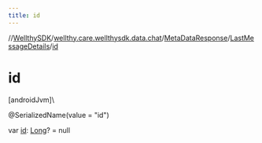 ```yaml
---
title: id
---
```

//[WellthySDK](../../../../index.html)/[wellthy.care.wellthysdk.data.chat](../../index.html)/[MetaDataResponse](../index.html)/[LastMessageDetails](index.html)/[id](id.html)



# id



[androidJvm]\




@SerializedName(value = "id")



var [id](id.html): [Long](https://kotlinlang.org/api/latest/jvm/stdlib/kotlin/-long/index.html)? = null




